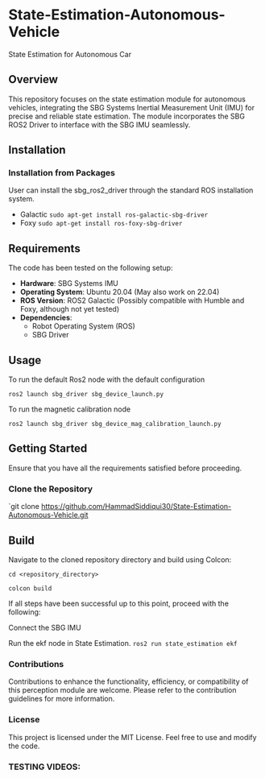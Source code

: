 # State-Estimation-Autonomous-Vehicle

State Estimation for Autonomous Car

## Overview

This repository focuses on the state estimation module for autonomous vehicles, integrating the SBG Systems Inertial Measurement Unit (IMU) for precise and reliable state estimation. The module incorporates the SBG ROS2 Driver to interface with the SBG IMU seamlessly.

## Installation
### Installation from Packages
User can install the sbg_ros2_driver through the standard ROS installation system.
* Galactic ```sudo apt-get install ros-galactic-sbg-driver```
* Foxy ```sudo apt-get install ros-foxy-sbg-driver```

## Requirements

The code has been tested on the following setup:

- **Hardware**: SBG Systems IMU
- **Operating System**: Ubuntu 20.04 (May also work on 22.04)
- **ROS Version**: ROS2 Galactic (Possibly compatible with Humble and Foxy, although not yet tested)
- **Dependencies**: 
  - Robot Operating System (ROS)
  - SBG Driver

## Usage
To run the default Ros2 node with the default configuration

```
ros2 launch sbg_driver sbg_device_launch.py
```

To run the magnetic calibration node

```
ros2 launch sbg_driver sbg_device_mag_calibration_launch.py
```

## Getting Started

Ensure that you have all the requirements satisfied before proceeding.

### Clone the Repository

`git clone https://github.com/HammadSiddiqui30/State-Estimation-Autonomous-Vehicle.git


##  Build
Navigate to the cloned repository directory and build using Colcon:


`cd <repository_directory>`

`colcon build`


If all steps have been successful up to this point, proceed with the following:


Connect the SBG IMU

Run the ekf node in State Estimation.
`ros2 run state_estimation ekf`



###  Contributions
Contributions to enhance the functionality, efficiency, or compatibility of this perception module are welcome. Please refer to the contribution guidelines for more information.

###  License
This project is licensed under the MIT License. Feel free to use and modify the code.

### TESTING VIDEOS:

